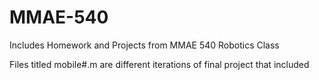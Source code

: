 # MMAE-540
Includes Homework and Projects from MMAE 540 Robotics Class

Files titled mobile#.m are different iterations of final project that included 
